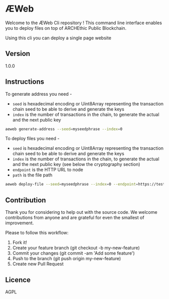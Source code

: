 # ÆWeb

Welcome to the ÆWeb Cli repository ! This command line interface enables you to deploy files on top of ARCHEthic Public Blockchain.

Using this cli you can deploy a single page website


## Version

1.0.0


## Instructions

To generate address you need -
- `seed` is hexadecimal encoding or Uint8Array representing the transaction chain seed to be able to derive and generate the keys
- `index` is the number of transactions in the chain, to generate the actual and the next public key 
```bash
aeweb generate-address --seed=myseedphrase --index=0
```

To deploy files you need -
- `seed` is hexadecimal encoding or Uint8Array representing the transaction chain seed to be able to derive and generate the keys
- `index` is the number of transactions in the chain, to generate the actual and the next public key (see below the cryptography section)
- `endpoint` is the HTTP URL to node
- `path` is the file path
```bash
aeweb deploy-file --seed=myseedphrase --index=0 --endpoint=https://testnet.archethic.net --path=./index.html
```

## Contribution

Thank you for considering to help out with the source code. 
We welcome contributions from anyone and are grateful for even the smallest of improvement.

Please to follow this workflow:
1. Fork it!
2. Create your feature branch (git checkout -b my-new-feature)
3. Commit your changes (git commit -am 'Add some feature')
4. Push to the branch (git push origin my-new-feature)
5. Create new Pull Request


## Licence

AGPL